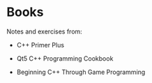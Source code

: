# Books
Notes and exercises from:

- C++ Primer Plus

- Qt5 C++ Programming Cookbook

- Beginning C++ Through Game Programming
